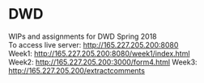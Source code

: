 # DWD
WIPs and assignments for DWD Spring 2018  
To access live server: http://165.227.205.200:8080  
Week1: http://165.227.205.200:8080/week1/index.html  
Week2: http://165.227.205.200:3000/form4.html
Week3: http://165.227.205.200/extractcomments
